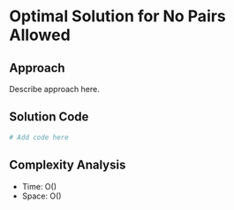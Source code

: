 # Optimal Solution for No Pairs Allowed

## Approach

Describe approach here.

## Solution Code

```python
# Add code here
```
## Complexity Analysis

- Time: O() 
- Space: O()
